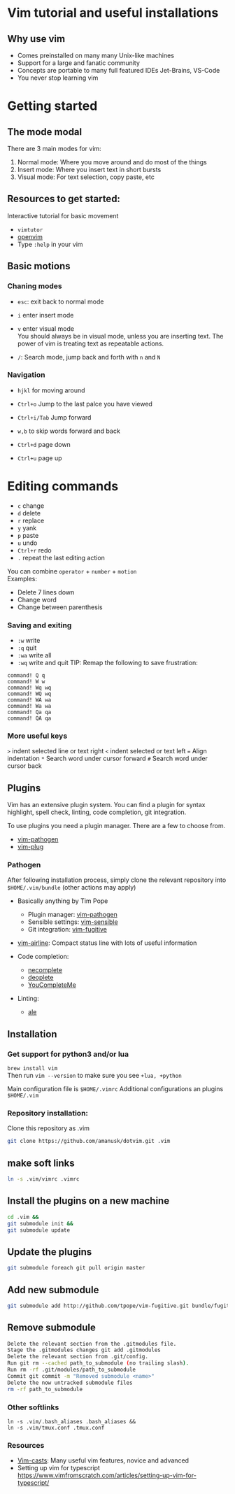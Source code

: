 # Vim tutorial and useful installations

## Why use vim
* Comes preinstalled on many many Unix-like machines
* Support for a large and fanatic community 
* Concepts are portable to many full featured IDEs Jet-Brains, VS-Code
* You never stop learning vim

# Getting started

## The mode modal
There are 3 main modes for vim:  
1. Normal mode: Where you move around and do most of the things
2. Insert mode: Where you insert text in short bursts
3. Visual mode: For text selection, copy paste, etc

## Resources to get started:
Interactive tutorial for basic movement
* `vimtutor`
* [openvim](https://www.openvim.com)
* Type `:help` in your vim

## Basic motions

### Chaning modes
* `esc`: exit back to normal mode
* `i` enter insert mode
* `v` enter visual mode  
You should always be in visual mode, unless you are inserting text. The power of vim is treating text as repeatable actions.

* `/`: Search mode, jump back and forth with `n` and `N`


### Navigation
* `hjkl` for moving around  

* `Ctrl+o` Jump to the last palce you have viewed
* `Ctrl+i/Tab` Jump forward

* `w,b` to skip words forward and back

* `Ctrl+d` page down
* `Ctrl+u` page up

# Editing commands
* `c` change
* `d` delete
* `r` replace
* `y` yank
* `p` paste
* `u` undo
* `Ctrl+r` redo
* `.` repeat the last editing action

You can combine `operator` + `number` + `motion`  
Examples:
* Delete 7 lines down
* Change word
* Change between parenthesis 

### Saving and exiting
* `:w` write
* `:q` quit
* `:wa` write all
* `:wq` write and quit
TIP:
Remap the following to save frustration:
```
command! Q q
command! W w
command! Wq wq
command! WQ wq
command! WA wa
command! Wa wa
command! Qa qa
command! QA qa
```
### More useful keys
`>` indent selected line or text right
`<` indent selected or text left
`=` Align indentation
`*` Search word under cursor forward
`#` Search word under cursor back


## Plugins
Vim has an extensive plugin system. You can find a plugin for syntax highlight, spell check, linting, code completion, git integration.

To use plugins you need a plugin manager. There are a few to choose from.
* [vim-pathogen](https://github.com/tpope/vim-pathogen)
* [vim-plug](https://github.com/junegunn/vim-plug)

### Pathogen
After following installation process, simply clone the relevant repository into `$HOME/.vim/bundle` (other actions may apply)

* Basically anything by Tim Pope

    * Plugin manager: [vim-pathogen](https://github.com/tpope/vim-pathogen)
    * Sensible settings:  [vim-sensible](https://github.com/tpope/vim-sensible)
    * Git integration:  [vim-fugitive](https://github.com/tpope/vim-fugitive)

* [vim-airline](https://github.com/vim-airline/vim-airline): Compact status line with lots of useful information 

* Code completion:
    * [necomplete](https://github.com/Shougo/neocomplete.vim)
    * [deoplete](https://github.com/Shougo/deoplete.nvim)
    * [YouCompleteMe](https://github.com/ycm-core/YouCompleteMe)

* Linting:
    * [ale](https://github.com/dense-analysis/ale)


## Installation
### Get support for python3 and/or lua
`brew install vim`  
Then run `vim --version` to make sure you see 
`+lua, +python`

Main configuration file is `$HOME/.vimrc`
Additional configurations an plugins `$HOME/.vim`

### Repository installation:
Clone this repository as .vim
```sh
git clone https://github.com/amanusk/dotvim.git .vim
```

## make soft links
```sh
ln -s .vim/vimrc .vimrc
```

## Install the plugins on a new machine
```sh
cd .vim &&
git submodule init &&
git submodule update 
```

## Update the plugins
```sh
git submodule foreach git pull origin master
```

## Add new submodule
```sh
git submodule add http://github.com/tpope/vim-fugitive.git bundle/fugitive
```

## Remove submodule
```sh
Delete the relevant section from the .gitmodules file.
Stage the .gitmodules changes git add .gitmodules
Delete the relevant section from .git/config.
Run git rm --cached path_to_submodule (no trailing slash).
Run rm -rf .git/modules/path_to_submodule
Commit git commit -m "Removed submodule <name>"
Delete the now untracked submodule files
rm -rf path_to_submodule
```

### Other softlinks
```
ln -s .vim/.bash_aliases .bash_aliases &&
ln -s .vim/tmux.conf .tmux.conf 
```

### Resources
* [Vim-casts](http://vimcasts.org): Many useful vim features, novice and advanced
* Setting up vim for typescript https://www.vimfromscratch.com/articles/setting-up-vim-for-typescript/
